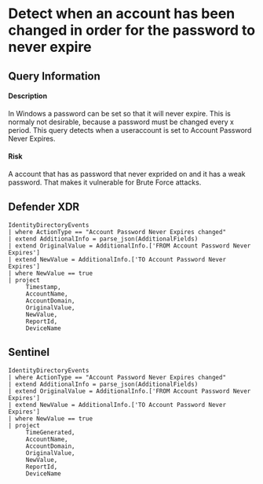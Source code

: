 # Detect when an account has been changed in order for the password to never expire

## Query Information

#### Description
In Windows a password can be set so that it will never expire. This is normaly not desirable, because a password must be changed every x period. This query detects when a useraccount is set to Account Password Never Expires.

#### Risk
A account that has as password that never exprided on and it has a weak password. That makes it vulnerable for Brute Force attacks. 

## Defender XDR
```KQL
IdentityDirectoryEvents
| where ActionType == "Account Password Never Expires changed"
| extend AdditionalInfo = parse_json(AdditionalFields)
| extend OriginalValue = AdditionalInfo.['FROM Account Password Never Expires']
| extend NewValue = AdditionalInfo.['TO Account Password Never Expires']
| where NewValue == true
| project
     Timestamp,
     AccountName,
     AccountDomain,
     OriginalValue,
     NewValue,
     ReportId,
     DeviceName
```

## Sentinel
```KQL
IdentityDirectoryEvents
| where ActionType == "Account Password Never Expires changed"
| extend AdditionalInfo = parse_json(AdditionalFields)
| extend OriginalValue = AdditionalInfo.['FROM Account Password Never Expires']
| extend NewValue = AdditionalInfo.['TO Account Password Never Expires']
| where NewValue == true
| project
     TimeGenerated,
     AccountName,
     AccountDomain,
     OriginalValue,
     NewValue,
     ReportId,
     DeviceName
```



